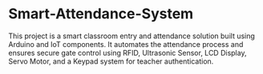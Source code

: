# Smart-Attendance-System
This project is a smart classroom entry and attendance solution built using Arduino and IoT components. It automates the attendance process and ensures secure gate control using RFID, Ultrasonic Sensor, LCD Display, Servo Motor, and a Keypad system for teacher authentication.
